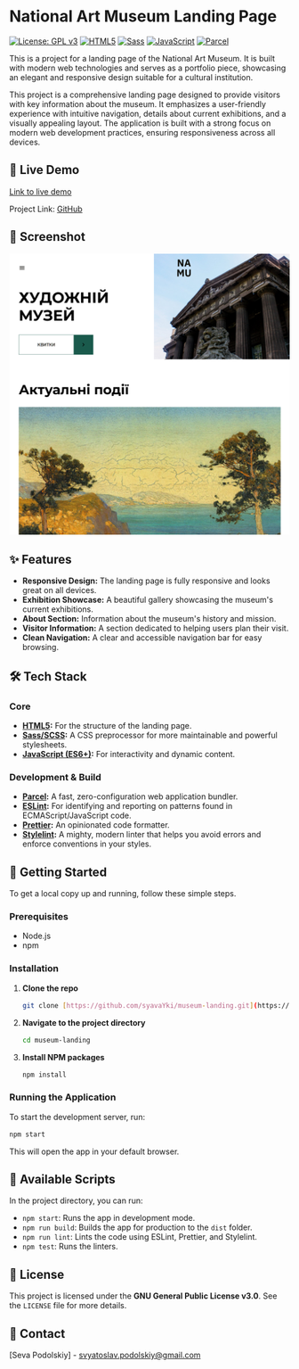 # National Art Museum Landing Page

[![License: GPL v3](https://img.shields.io/badge/License-GPLv3-blue.svg)](https://www.gnu.org/licenses/gpl-3.0)
[![HTML5](https://img.shields.io/badge/html5-%23E34F26.svg?style=for-the-badge&logo=html5&logoColor=white)](https://developer.mozilla.org/en-US/docs/Web/Guide/HTML/HTML5)
[![Sass](https://img.shields.io/badge/Sass-CC6699?style=for-the-badge&logo=sass&logoColor=white)](https://sass-lang.com/)
[![JavaScript](https://img.shields.io/badge/javascript-%23323330.svg?style=for-the-badge&logo=javascript&logoColor=%23F7DF1E)](https://developer.mozilla.org/en-US/docs/Web/JavaScript)
[![Parcel](https://img.shields.io/badge/Parcel-00541D?style=for-the-badge&logo=parcel&logoColor=white)](https://parceljs.org/)

This is a project for a landing page of the National Art Museum. It is built with modern web technologies and serves as a portfolio piece, showcasing an elegant and responsive design suitable for a cultural institution.

This project is a comprehensive landing page designed to provide visitors with key information about the museum. It emphasizes a user-friendly experience with intuitive navigation, details about current exhibitions, and a visually appealing layout. The application is built with a strong focus on modern web development practices, ensuring responsiveness across all devices.

## 🚀 Live Demo

[Link to live demo](https://museum-landing.podolskiy.dev/)

Project Link: [GitHub](https://github.com/syavaYki/museum-landing)

## 📸 Screenshot

![Screenshot of the application](/src/images/museum-landing-screenshot.png)

## ✨ Features

- **Responsive Design:** The landing page is fully responsive and looks great on all devices.
- **Exhibition Showcase:** A beautiful gallery showcasing the museum's current exhibitions.
- **About Section:** Information about the museum's history and mission.
- **Visitor Information:** A section dedicated to helping users plan their visit.
- **Clean Navigation:** A clear and accessible navigation bar for easy browsing.

## 🛠️ Tech Stack

### Core

- **[HTML5](https://developer.mozilla.org/en-US/docs/Web/Guide/HTML/HTML5):** For the structure of the landing page.
- **[Sass/SCSS](https://sass-lang.com/):** A CSS preprocessor for more maintainable and powerful stylesheets.
- **[JavaScript (ES6+)](https://developer.mozilla.org/en-US/docs/Web/JavaScript):** For interactivity and dynamic content.

### Development & Build

- **[Parcel](https://parceljs.org/):** A fast, zero-configuration web application bundler.
- **[ESLint](https://eslint.org/):** For identifying and reporting on patterns found in ECMAScript/JavaScript code.
- **[Prettier](https://prettier.io/):** An opinionated code formatter.
- **[Stylelint](https://stylelint.io/):** A mighty, modern linter that helps you avoid errors and enforce conventions in your styles.

## 🏁 Getting Started

To get a local copy up and running, follow these simple steps.

### Prerequisites

- Node.js
- npm

### Installation

1. **Clone the repo**

   ```sh
   git clone [https://github.com/syavaYki/museum-landing.git](https://github.com/syavaYki/museum-landing.git)
   ```

2. **Navigate to the project directory**

   ```sh
   cd museum-landing
   ```

3. **Install NPM packages**

   ```sh
   npm install
   ```

### Running the Application

To start the development server, run:

```sh
npm start
```

This will open the app in your default browser.

## 📜 Available Scripts

In the project directory, you can run:

- `npm start`: Runs the app in development mode.
- `npm run build`: Builds the app for production to the `dist` folder.
- `npm run lint`: Lints the code using ESLint, Prettier, and Stylelint.
- `npm test`: Runs the linters.

## 📄 License

This project is licensed under the **GNU General Public License v3.0**. See the `LICENSE` file for more details.

## 👤 Contact

[Seva Podolskiy] - [svyatoslav.podolskiy@gmail.com](mailto:svyatoslav.podolskiy@gmail.com)
